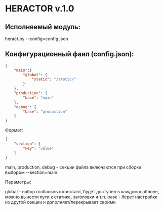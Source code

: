 
HERACTOR v.1.0
==============

Исполняемый модуль:
-------------------

 heract.py --config=config.json


Конфигурационный фаил (config.json):
------------------------------------

```json
{
    "main":{
        "global": {
            "static": "/static/"
        }
    },
    "production": {
        "base": "main"
    },
    "debug": {
        "base": "production"
    }
}
```

Формат:

```json
{
    "section": {
        "key": "value"
    }
}
```

main, production, debug - секции файла включаются при сборке выбором --section=main

Параметры:

   global - набор глобальных констант, будет доступен в каждом шаблоне, можно вынести пути к статике, заголовки и т.п.
   base - берет настройки из другой секции и дополняет/перекрывает своими



